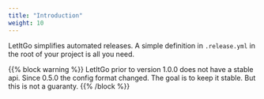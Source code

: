 ```yaml
---
title: "Introduction"
weight: 10
---
```


LetItGo simplifies automated releases. A simple definition in `.release.yml` in the root of your project is all you need.

{{% block warning %}}
LetItGo prior to version 1.0.0 does not have a stable api.
Since 0.5.0 the config format changed. The goal is to keep it stable. But this is not a guaranty.
{{% /block %}}
